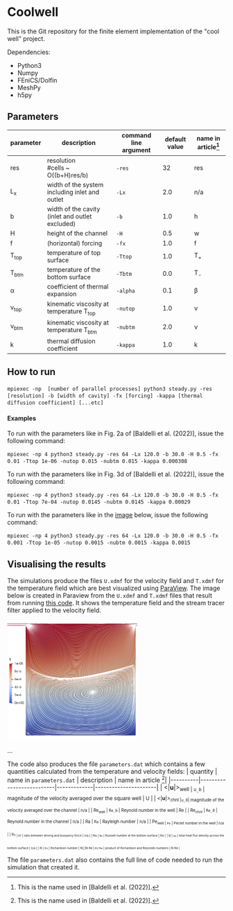 # Coolwell

This is the Git repository for the finite element implementation of the "cool well" project.

Dependencies:
* Python3
* Numpy
* FEniCS/Dolfin
* MeshPy
* h5py

## Parameters

| parameter | description               | command line argument | default value | name in article[^1] |
|-----------|---------------------------|-----------------------|---------------|---------------------|
| res       | resolution <br>#cells ~ O((b+H)res/b) | `-res`                | 32            | res                 |
| L<sub>x     | width of the system including inlet and outlet | `-Lx`    | 2.0 | n/a |
| b         | width of the cavity <br>(inlet and outlet excluded)| `-b`   | 1.0 | h |
| H         | height of the channel | `-H` | 0.5 | w |
| f         |(horizontal) forcing      | `-fx`                 | 1.0           | f       |
|T<sub>top  | temperature of top surface | `-Ttop`    | 1.0 | T<sub>+ |
|T<sub>btm  | temperature of the bottom surface | `-Tbtm` | 0.0 | T<sub>- |
| &alpha;    | coefficient of thermal expansion | `-alpha` | 0.1 | &beta; |
| &nu;<sub>top | kinematic viscosity at temperature T<sub>top | `-nutop` | 1.0 | &nu; |
| &nu;<sub>btm | kinematic viscosity at temperature T<sub>btm | `-nubtm` | 2.0 | &nu; |
| k           | thermal diffusion coefficient | `-kappa` | 1.0 | k |
[^1]: This is the name used in [Baldelli et al. (2022)].

## How to run
```
mpiexec -np  [number of parallel processes] python3 steady.py -res [resolution] -b [width of cavity] -fx [forcing] -kappa [thermal diffusion coefficient] [...etc]
```
#### Examples
  
To run with the parameters like in Fig. 2a of [Baldelli et al. (2022)], issue the following command:
 
```
mpiexec -np 4 python3 steady.py -res 64 -Lx 120.0 -b 30.0 -H 0.5 -fx 0.01 -Ttop 1e-06 -nutop 0.015 -nubtm 0.015 -kappa 0.000308
```
To run with the parameters like in Fig. 3d of [Baldelli et al. (2022)], issue the following command:

```
mpiexec -np 4 python3 steady.py -res 64 -Lx 120.0 -b 30.0 -H 0.5 -fx 0.01 -Ttop 7e-04 -nutop 0.0145 -nubtm 0.0145 -kappa 0.00029
```  
  
To run with the parameters like in the [image](#example_image) below, issue the following command:
 
 <a name="example_code">
    
```
mpiexec -np 4 python3 steady.py -res 64 -Lx 120.0 -b 30.0 -H 0.5 -fx 0.001 -Ttop 1e-05 -nutop 0.0015 -nubtm 0.0015 -kappa 0.0015
```
</a>
  
 ## Visualising the results
The simulations produce the files `U.xdmf` for the velocity field and `T.xdmf` for the temperature field which are best visualized using [ParaView](https://www.paraview.org/). The image below is created in Paraview from the `U.xdmf` and `T.xdmf` files that result from running [this code](#example_code). It shows the temperature field and the stream tracer filter applied to the velocity field.
  
 <a name="example_image">
          
<img src="https://github.com/gautelinga/coolwell/blob/96aecec74d5329c62e82e57a6f4d502d5d3771aa/Images/Tfield_streamlines_RT0.001.png" width="300">
                                                                                                  </a>
  
...

The code also produces the file `parameters.dat` which contains a few quantities calculated from the temperature and velocity fields:
  | quantity | name in `parameters.dat` | description | name in article [^1]|
  |----------|--------------------------|-------------|----------------------|
  | &lt;&#124;<strong>u</strong>&#124;&gt;<sub>well | `u_b` | magnitude of the velocity averaged over the square well | U |
  | &lt;&#124;<strong>u</strong>&#124;&gt;<sub>chnl |`u_0`| magnitude of the velocity averaged over the channel | n/a |
  | Re<sub>well</sub> | `Re_b` | Reynold number in the well | Re |
  | Re<sub>chnl</sub> | `Re_0` | Reynold number in the channel | n/a |
  | Ra | `Ra` | Rayleigh number | n/a |
  | Pe<sub>well | `Pe` | Péclet number in the well | n/a |
  | R<sub>T | `RT` | ratio between driving and buoyancy force | n/a |
  | Nu | `Nu` | Nusselt number at the bottom surface | Nu |
  | Q | `qy` | total heat flux density across the bottom surface | n/a |
  | Ri | `Ri` | Richardson number | Ri|
  |Ri&middot;Re | `Ri*Re` | product of Richardson and Reynolds numbers | Ri&middot;Re |
  
  
  The file `parameters.dat` also contains the full line of code needed to run the simulation that created it.
  
</md>
